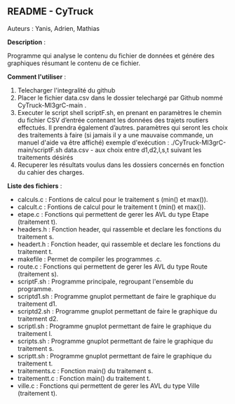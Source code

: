 README - CyTruck 
-----------------
Auteurs : Yanis, Adrien, Mathias

__Description__ :

Programme qui analyse le contenu du fichier de données et génére des graphiques résumant le contenu de ce fichier.


__Comment l'utiliser__ : 

1. Telecharger l'integralité du github
2. Placer le fichier data.csv dans le dossier telechargé par Github nommé CyTruck-MI3grC-main .
3. Executer le script shell scriptF.sh, en prenant en paramètres le chemin du fichier CSV d’entrée contenant les données des trajets routiers effectués. Il prendra également d’autres. paramètres qui seront les choix des traitements à faire (si jamais il y a une mauvaise commande, un manuel d'aide va être affiché)
exemple d'exécution : ./CyTruck-MI3grC-main/scriptF.sh data.csv - aux choix entre d1,d2,l,s,t suivant les traitements désirés
4. Recuperer les résultats voulus dans les dossiers concernés en fonction du cahier des charges.


__Liste des fichiers__ : 

- calculs.c : Fontions de calcul pour le traitement s (min() et max()).
- calcult.c : Fontions de calcul pour le traitement t (min() et max()).
- etape.c : Fonctions qui permettent de gerer les AVL du type Etape (traitement t).
- headers.h : Fonction header, qui rassemble et declare les fonctions du traitement s.
- headert.h : Fonction header, qui rassemble et declare les fonctions du traitement t.
- makefile : Permet de compiler les programmes .c.
- route.c : Fonctions qui permettent de gerer les AVL du type Route (traitement s).
- scriptF.sh : Programme principale, regroupant l'ensemble du programme.
- scriptd1.sh : Programme gnuplot permettant de faire le graphique du traitement d1.
- scriptd2.sh : Programme gnuplot permettant de faire le graphique du traitement d2.
- scriptl.sh : Programme gnuplot permettant de faire le graphique du traitement l.
- scripts.sh : Programme gnuplot permettant de faire le graphique du traitement s.
- scriptt.sh : Programme gnuplot permettant de faire le graphique du traitement t.
- traitements.c : Fonction main() du traitement s.
- traitementt.c : Fonction main() du traitement t.
- ville.c : Fonctions qui permettent de gerer les AVL du type Ville (traitement t).
